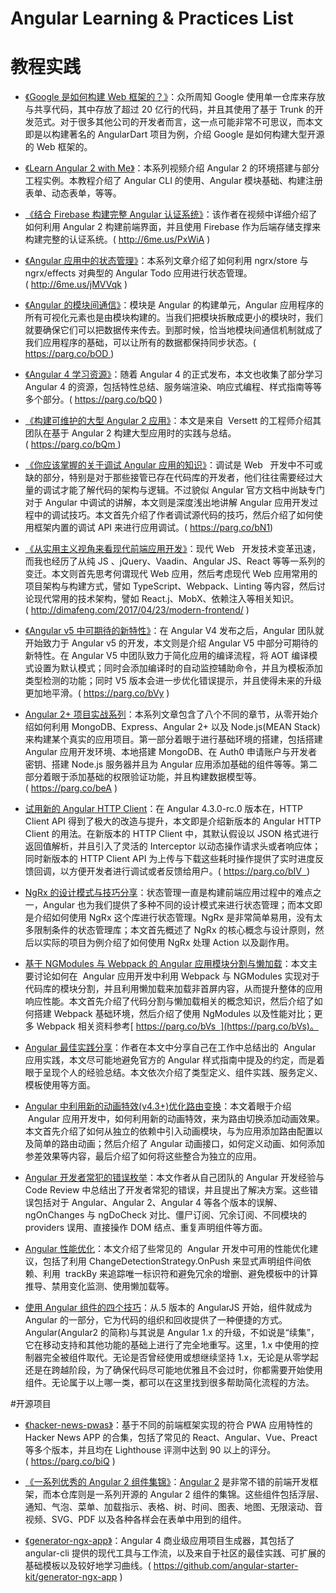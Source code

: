 # Angular Learning & Practices List

# 教程实践

- [《Google 是如何构建 Web 框架的？》](https://medium.freecodecamp.com/how-google-builds-a-web-framework-5eeddd691dea#.i0793vc7c)：众所周知 Google 使用单一仓库来存放与共享代码，其中存放了超过 20 亿行的代码，并且其使用了基于 Trunk 的开发范式。对于很多其他公司的开发者而言，这一点可能非常不可思议，而本文即是以构建著名的 AngularDart 项目为例，介绍 Google 是如何构建大型开源的 Web 框架的。

* [《Learn Angular 2 with Me》](https://www.youtube.com/watch?v=QzXdiH3wJp0)：本系列视频介绍 Angular 2 的环境搭建与部分工程实例。本教程介绍了 Angular CLI 的使用、Angular 模块基础、构建注册表单、动态表单，等等。

- [《结合 Firebase 构建完整 Angular 认证系统》](http://6me.us/PxWiA)：该作者在视频中详细介绍了如何利用 Angular 2 构建前端界面，并且使用 Firebase 作为后端存储支撑来构建完整的认证系统。( http://6me.us/PxWiA )

* [《Angular 应用中的状态管理》](http://6me.us/jMVVqk)：本系列文章介绍了如何利用 ngrx/store 与 ngrx/effects 对典型的 Angular Todo 应用进行状态管理。( http://6me.us/jMVVqk )

- [《Angular 的模块间通信》](https://parg.co/bOD)：模块是 Angular 的构建单元，Angular 应用程序的所有可视化元素也是由模块构建的。当我们把模块拆散成更小的模块时，我们就要确保它们可以把数据传来传去。到那时候，恰当地模块间通信机制就成了我们应用程序的基础，可以让所有的数据都保持同步状态。( https://parg.co/bOD )

* [《Angular 4 学习资源》](https://parg.co/bQ0)：随着 Angular 4 的正式发布，本文也收集了部分学习 Angular 4 的资源，包括特性总结、服务端渲染、响应式编程、样式指南等等多个部分。( https://parg.co/bQ0 )

- [《构建可维护的大型 Angular 2 应用》](https://parg.co/bQm)：本文是来自  Versett 的工程师介绍其团队在基于 Angular 2 构建大型应用时的实践与总结。( https://parg.co/bQm )

* [《你应该掌握的关于调试 Angular 应用的知识》](https://parg.co/bN1)：调试是 Web   开发中不可或缺的部分，特别是对于那些接管已存在代码库的开发者，他们往往需要经过大量的调试才能了解代码的架构与逻辑。不过貌似 Angular 官方文档中尚缺专门对于 Angular 中调试的讲解，本文则是深度浅出地讲解 Angular 应用开发过程中的调试技巧。本文首先介绍了作者调试源代码的技巧，然后介绍了如何使用框架内置的调试 API 来进行应用调试。( https://parg.co/bN1)

- [《从实用主义视角来看现代前端应用开发》](http://dimafeng.com/2017/04/23/modern-frontend/)：现代 Web   开发技术变革迅速，而我也经历了从纯 JS 、jQuery、Vaadin、Angular JS、React 等等一系列的变迁。本文则首先思考何谓现代 Web 应用，然后考虑现代 Web 应用常用的项目架构与构建方式，譬如 TypeScript、Webpack、Linting 等内容，然后讨论现代常用的技术架构，譬如 React.j、MobX、依赖注入等相关知识。( http://dimafeng.com/2017/04/23/modern-frontend/ )

* [《Angular v5 中可期待的新特性》](https://parg.co/bVy)：在 Angular V4 发布之后，Angular 团队就开始致力于 Angular v5 的开发，本文则是介绍 Angular V5 中部分可期待的新特性。在 Angular V5 中团队致力于简化应用的编译流程，将 AOT 编译模式设置为默认模式；同时会添加编译时的自动监控辅助命令，并且为模板添加类型检测的功能；同时 V5 版本会进一步优化错误提示，并且使得未来的升级更加地平滑。( https://parg.co/bVy )

- [Angular 2+ 项目实战系列](https://parg.co/beA)：本系列文章包含了八个不同的章节，从零开始介绍如何利用 MongoDB、Express、Angular 2+ 以及 Node.js(MEAN Stack)来构建某个真实的应用项目。第一部分着眼于进行基础环境的搭建，包括搭建 Angular 应用开发环境、本地搭建 MongoDB、在 Auth0 申请账户与开发者密钥、搭建 Node.js 服务器并且为 Angular 应用添加基础的组件等等。第二部分着眼于添加基础的权限验证功能，并且构建数据模型等。( https://parg.co/beA )

* [试用新的 Angular HTTP Client](https://parg.co/bIV)：在 Angular 4.3.0-rc.0 版本在，HTTP Client API 得到了极大的改造与提升，本文即是介绍新版本的 Angular HTTP Client 的用法。在新版本的 HTTP Client 中，其默认假设以 JSON 格式进行返回值解析，并且引入了灵活的 Interceptor 以动态操作请求头或者响应体；同时新版本的 HTTP Client API 为上传与下载这些耗时操作提供了实时进度反馈回调，以方便开发者进行调试或者反馈给用户。( https://parg.co/bIV  )

- [NgRx 的设计模式与技巧分享](https://blog.nrwl.io/ngrx-patterns-and-techniques-f46126e2b1e5)：状态管理一直是构建前端应用过程中的难点之一，Angular 也为我们提供了多种不同的设计模式来进行状态管理；而本文即是介绍如何使用 NgRx 这个库进行状态管理。NgRx 是非常简单易用，没有太多限制条件的状态管理库；本文首先概述了 NgRx 的核心概念与设计原则，然后以实际的项目为例介绍了如何使用 NgRx 处理 Action 以及副作用。

* [基于 NGModules 与 Webpack 的 Angular 应用模块分割与懒加载](https://toddmotto.com/lazy-loading-angular-code-splitting-webpack)：本文主要讨论如何在  Angular 应用开发中利用 Webpack 与 NGModules 实现对于代码库的模块分割，并且利用懒加载来加载非首屏内容，从而提升整体的应用响应性能。本文首先介绍了代码分割与懒加载相关的概念知识，然后介绍了如何搭建 Webpack 基础环境，然后介绍了使用 NgModules 以及性能对比；更多 Webpack 相关资料参考[ https://parg.co/bVs  ](https://parg.co/bVs)。

- [Angular 最佳实践分享](https://codeburst.io/angular-best-practices-4bed7ae1d0b7)：作者在本文中分享自己在工作中总结出的  Angular 应用实践，本文尽可能地避免官方的 Angular 样式指南中提及的约定，而是着眼于呈现个人的经验总结。本文依次介绍了类型定义、组件实践、服务定义、模板使用等方面。

* [Angular 中利用新的动画特效(v4.3+)优化路由变换](https://parg.co/bg6)：本文着眼于介绍  Angular 应用开发中，如何利用新的动画特效，来为路由切换添加动画效果。本文首先介绍了如何从独立的依赖中引入动画模块，与为应用添加路由配置以及简单的路由动画；然后介绍了 Angular 动画接口，如何定义动画、如何添加参差效果等内容，最后介绍了如何将这些整合为独立的应用。

- [Angular 开发者常犯的错误枚举](https://parg.co/bg5)：本文作者从自己团队的 Angular 开发经验与 Code Review 中总结出了开发者常犯的错误，并且提出了解决方案。这些错误包括对于 Angular、Angular 2、Angular 4 等各个版本的误解、ngOnChanges 与 ngDoCheck 对比、僵尸订阅、冗余订阅、不同模块的 providers 误用、直接操作 DOM 结点、重复声明组件等方面。

* [Angular 性能优化](https://parg.co/bFs)：本文介绍了些常见的  Angular 开发中可用的性能优化建议，包括了利用 ChangeDetectionStrategy.OnPush 来显式声明组件间依赖、利用  trackBy 来追踪唯一标识符和避免冗余的增删、避免模板中的计算推导、禁用变化监测、使用懒加载等。

- [使用 Angular 组件的四个技巧](https://parg.co/bjD)：从.5 版本的 AngularJS 开始，组件就成为 Angular 的一部分，它为代码的组织和回收提供了一种便捷的方式。Angular(Angular2 的简称)与其说是 Angular 1.x 的升级，不如说是“续集”，它在移动支持和其他功能的基础上进行了完全地重写。这里，1.x 中使用的控制器完全被组件取代。无论是否曾经使用或想继续坚持 1.x，无论是从零学起还是在跨越阶段，为了确保代码尽可能地优雅且不会过时，你都需要开始使用组件。无论属于以上哪一类，都可以在这里找到很多帮助简化流程的方法。

#开源项目

- [《hacker-news-pwas》](https://parg.co/biQ)：基于不同的前端框架实现的符合 PWA 应用特性的 Hacker News APP 的合集，包括了常见的 React、Angular、Vue、Preact 等多个版本，并且均在 Lighthouse 评测中达到 90 以上的评分。( https://parg.co/biQ )

* [《一系列优秀的 Angular 2 组件集锦》](https://github.com/brillout/awesome-angular-components)：[Angular 2](https://angular.io/) 是非常不错的前端开发框架，而本仓库则是一系列开源的 Angular 2 组件的集锦。这些组件包括浮层、通知、气泡、菜单、加载指示、表格、树、时间、图表、地图、无限滚动、音视频、SVG、PDF 以及各种各样会在表单中用到的组件。

- [《generator-ngx-app》](https://github.com/angular-starter-kit/generator-ngx-app)：Angular 4 商业级应用项目生成器，其包括了 angular-cli 提供的现代工具与工作流，以及来自于社区的最佳实践、可扩展的基础模板以及较好地学习曲线。( https://github.com/angular-starter-kit/generator-ngx-app )
